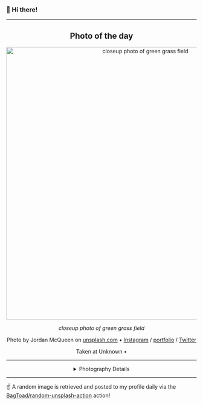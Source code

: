 ### 👋 Hi there!

----
<div align="center">

## Photo of the day
  
  <a href="https://unsplash.com/photos/closeup-photo-of-green-grass-field-PJCZOWuOxbU"><img width="720" src="https://images.unsplash.com/photo-1428605821565-9ffceeb3dc9a?crop=entropy&cs=tinysrgb&fit=max&fm=jpg&ixid=M3w1NTI0NDl8MHwxfHJhbmRvbXx8fHx8fHx8fDE3MTEzNDY0MzV8&ixlib=rb-4.0.3&q=80&w=1080" alt="closeup photo of green grass field"></a>
  
  <em>closeup photo of green grass field</em>
  
  <em></em>

  Photo by Jordan McQueen on [unsplash.com](https://unsplash.com/) • [Instagram](https://instagram.com/jordanfmcqueen) / [portfolio](http://jordanmcqueen.co) / [Twitter](https://twitter.com/jordanfmcqueen)
  
  Taken at Unknown • 
  
  ---
  
<details>
<summary>Photography Details</summary>
  
| Parameter     | Value |
| ------------- | ----- |
| Camera Model  | Canon EOS 5D Mark III |
| Exposure Time | 1/320 |
| Aperture      | 4.0 |
| Focal Length  | 24.0 |
| ISO           | 100 |
| Location      | Unknown (null) |
| Coordinates   | Latitude null, Longitude null |

### Map

Map unavailable

</details>

</div>

----

☝️ A random image is retrieved and posted to my profile daily via the [BagToad/random-unsplash-action](https://github.com/BagToad/random-unsplash-action) action!
